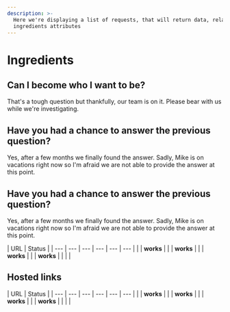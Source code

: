 ```yaml
---
description: >-
  Here we're displaying a list of requests, that will return data, related to
  ingredients attributes
---
```


# Ingredients

## Can I become who I want to be?

That's a tough question but thankfully, our team is on it. Please bear with us while we're investigating.

## Have you had a chance to answer the previous question?

Yes, after a few months we finally found the answer. Sadly, Mike is on vacations right now so I'm afraid we are not able to provide the answer at this point.



## Have you had a chance to answer the previous question?

Yes, after a few months we finally found the answer. Sadly, Mike is on vacations right now so I'm afraid we are not able to provide the answer at this point.

| URL | Status |
| --- | --- | --- | --- | --- | --- |
|  | **works** |
|  | **works** |
|  | **works** |
|  | **works** |
|  |  |

## Hosted links

| URL | Status |
| --- | --- | --- | --- | --- | --- |
|  | **works** |
|  | **works** |
|  | **works** |
|  | **works** |
|  |  |

